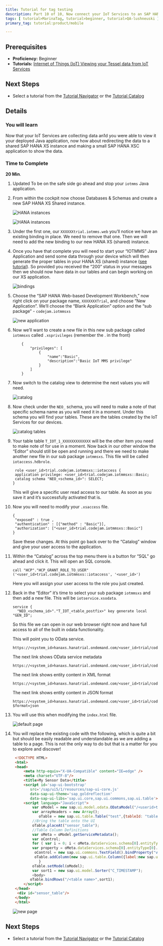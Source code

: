 ```yaml
---
title: Tutorial for tag testing
description: Part 10 of 10, Now connect your IoT Services to an SAP HANA XS shared instance and show the data using SAP HANA XS
tags: [ tutorial>MarinaTag, tutorial>beginner, tutorial>QA-lushneuski ]
primary_tag: tutorial:product/mobile

---
```


## Prerequisites  
 - **Proficiency:** Beginner
 - **Tutorials:** [Internet of Things (IoT) Viewing your Tessel data from IoT Services](http://go.sap.com/developer/tutorials/iot-part9-hcp-services-viewdata.html)

## Next Steps
 - Select a tutorial from the [Tutorial Navigator](http://go.sap.com/developer/tutorial-navigator.html) or the [Tutorial Catalog](http://go.sap.com/developer/tutorials.html)


## Details
### You will learn  
Now that your IoT Services are collecting data an1d you were able to view it your deployed Java application, now how about redirecting the data to a shared SAP HANA XS instance and making a small SAP HANA XSC application to show the data.  


### Time to Complete
**20 Min**.


1. Updated To be on the safe side go ahead and stop your `iotmms` Java application.


2. From within the cockpit now choose Databases & Schemas and create a new SAP HANA XS Shared instance.

    ![HANA instances](https://raw.githubusercontent.com/SAPDocuments/Tutorials/master/tutorials/iot-part10-hcp-services-hanaxs/1.png)

    ![HANA instances](https://raw.githubusercontent.com/SAPDocuments/Tutorials/master/tutorials/iot-part10-hcp-services-hanaxs/2.png)

3. Under the first one, our `XXXXXXtrial.iotmms.web` you’ll notice we have an existing binding in place. We need to remove that one. Then we will need to add the new binding to our new HANA XS (shared) instance.

4. Once you have that complete you will need to start your “IOTMMS” Java Application and send some data through your device which will then generate the proper tables in your HANA XS (shared) instance ([see tutorial](http://go.sap.com/developer/tutorials/iot-part7-add-device.html)). So provided you received the “200” status in your messages then we should now have data in our tables and can begin working on our XS application.

    ![bindings](https://raw.githubusercontent.com/SAPDocuments/Tutorials/master/tutorials/iot-part10-hcp-services-hanaxs/3.png)

5. Choose the “SAP HANA Web-based Development Workbench,” now right click on your package name, `XXXXXXXTrial`, and choose “New Application”. We’ll choose the “Blank Application” option and the “sub package” - `codejam.iotmmsxs`

    ![new application](https://raw.githubusercontent.com/SAPDocuments/Tutorials/master/tutorials/iot-part10-hcp-services-hanaxs/4.png)

6. Now we’ll want to create a new file in this new sub package called `iotmmsxs` called `.xsprivileges` (remember the . in the front)

	```
	 	{
		 	"privileges": [
		 		{
					"name":"Basic",
		 			"description":"Basic IoT MMS privilege"
				}  
		  	]
		}
	```

7. Now switch to the catalog view to determine the next values you will need.

    ![catalog](https://raw.githubusercontent.com/SAPDocuments/Tutorials/master/tutorials/iot-part10-hcp-services-hanaxs/5.png)

8. Now check under the `NEO_` schema, you will need to make a note of that specific schema name as you will need it in a moment. Under this schema you will find your tables. These are the tables created by the IoT Services for our devices.

    ![catalog tables](https://raw.githubusercontent.com/SAPDocuments/Tutorials/master/tutorials/iot-part10-hcp-services-hanaxs/6.png)

9. Your table table `T_IOT_1_XXXXXXXXXXXXX` will be the other item you need to make note of for use in a moment. Now back in our other window the “Editor” should still be open and running and there we need to make another new file in our sub package `iotmmsxs`. This file will be called `iotaccess.hdbrole`.

	```
	 role <user_id>trial.codejam.iotmmsxs::iotaccess {
	 application privilege: <user_id>trial.codejam.iotmmsxs::Basic;
	 catalog schema "NEO_<schema_id>": SELECT;
	}
	```

	This will give a specific user read access to our table. As soon as you save it and it’s successfully activated that is.

10. Now you will need to modify your `.xsaccess` file.

	```
	{
	 "exposed" : true ,
	 "authentication" : [{"method" : "Basic"}],
	 "authorization": ["<user_id>trial.codejam.iotmmsxs::Basic"]
	}
	```
	Save these changes. At this point go back over to the “Catalog” window and give your user access to the application.

11. Within the “Catalog” across the top menu there is a button for “SQL” go ahead and click it. This will open an SQL console.

	```
	call "HCP"."HCP_GRANT_ROLE_TO_USER"('<user_id>trial.codejam.iotmmsxs::iotaccess', '<user_id>')
	```

	Here you will assign your user access to the role you just created.

12. Back in the “Editor” it’s time to select your sub package `iotmmsxs` and then add a new file. This will be `iotservice.xsodata`.

	```
	service {
	  "NEO_<schema_id>"."T_IOT_<table_postfix>" key generate local "GEN_ID";
	```

	So this file we can open in our web browser right now and have full access to all of the built in odata functionality.

	This will point you to OData service.

	```
	https://<system_id>hanaxs.hanatrial.ondemand.com/<user_id>trial/codejam/iotmmsxs/iotservice.xsodata
	```

	The next link shows OData service metadata

	```
	https://<system_id>hanaxs.hanatrial.ondemand.com/<user_id>trial/codejam/iotmmsxs/iotservice.xsodata/$metadata
	```

	The next link shows entity content in XML format

	```
	https://<system_id>hanaxs.hanatrial.ondemand.com/<user_id>trial/codejam/iotmmsxs/iotservice.xsodata/T_IOT_<table_postfix>
	```

	The next link shows entity content in JSON format

	```
	https://<system_id>hanaxs.hanatrial.ondemand.com/<user_id>trial/codejam/iotmmsxs/iotservice.xsodata/T_IOT_<table_postfix>?$format=json
	```

13. You will use this when modifying the `index.html` file.

	![default page](https://raw.githubusercontent.com/SAPDocuments/Tutorials/master/tutorials/iot-part10-hcp-services-hanaxs/7.png)

14. You will replace the existing code with the following, which is quite a bit but should be easily readable and understandable as we are adding a table to a page. This is not the only way to do but that is a matter for you to explore and discover!

	```html
	 <!DOCTYPE HTML>
	 <html>
	 <head>
		 <meta http-equiv="X-UA-Compatible" content="IE=edge" />
		 <meta charset="UTF-8"/>
		 <title>My Sensor Data</title>
		 <script id='sap-ui-bootstrap'
		 	src='/sap/ui5/1/resources/sap-ui-core.js'
		 	data-sap-ui-theme='sap_goldreflection'
		 	data-sap-ui-libs='sap.ui.core,sap.ui.commons,sap.ui.table'></script>
		 <script language="JavaScript">
			 var oModel = new sap.ui.model.odata.ODataModel("/<userid>trial/codejam/iotmmsxs/iotservice.xsodata/", false);
			 var arrayHeaders = new Array();
			 	oTable = new sap.ui.table.Table("test",{tableId: "tableID", visibleRowCount: 10});
			 //Bring the table onto the UI
			 oTable.placeAt("sensor_table");
			 //Table Column Definitions
			 var oMeta = oModel.getServiceMetadata();
			 var oControl;
			 for ( var i = 0; i < oMeta.dataServices.schema[0].entityType[0].property.length; i++) {
			 var property = oMeta.dataServices.schema[0].entityType[0].property[i];
			  oControl = new sap.ui.commons.TextField().bindProperty("value",property.name);
			  oTable.addColumn(new sap.ui.table.Column({label:new sap.ui.commons.Label({text: property.name}), template: oControl, sortProperty: property.name, filterProperty: property.name, filterOperator: sap.ui.model.FilterOperator.EQ, flexible: true, width: "125px" }));
			    }
			 oTable.setModel(oModel);
			 var sort1 = new sap.ui.model.Sorter("C_TIMESTAMP");
			 <body>
			oTable.bindRows("/<table name>",sort1);
		 </script>
	 </head>
	  <div id="sensor_table"/>
	 </body>
	 </html>
	```

	![new page](https://raw.githubusercontent.com/SAPDocuments/Tutorials/master/tutorials/iot-part10-hcp-services-hanaxs/8.png)


## Next Steps
 - Select a tutorial from the [Tutorial Navigator](http://go.sap.com/developer/tutorial-navigator.html) or the [Tutorial Catalog](http://go.sap.com/developer/tutorials.html)
